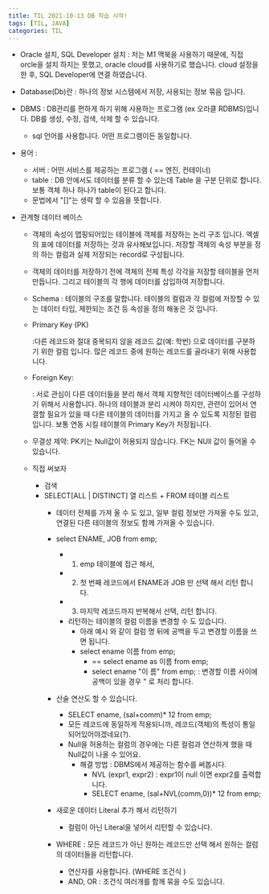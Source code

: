 ```yaml
---
title: TIL 2021-10-13 DB 학습 시작!
tags: [TIL, JAVA]
categories: TIL
---
```

- Oracle 설치, SQL Developer 설치 :  저는 M1 맥북을 사용하기 때문에, 직접 orcle을 설치 하지는 못했고, oracle cloud를 사용하기로 했습니다. cloud 설정을 한 후, SQL Developer에 연결 하였습니다. 

- Database(Db)란 : 하나의 정보 시스템에서 저장, 사용되는 정보 묶음 입니다.

- DBMS : DB관리를 편하게 하기 위해 사용하는 프로그램 (ex 오라클 RDBMS)입니다. DB를 생성, 수정, 검색, 삭제 할 수 있습니다. 
    - sql 언어를 사용합니다. 어떤 프로그램이든 동일합니다.
    
- 용어 : 
    - 서버 : 어떤 서비스를 제공하는 프로그램 ( == 엔진, 컨테이너)
    - table : DB 안에서도 데이터를 분류 할 수 있는데 Table 을 구분 단위로 합니다. 보통 객체 하나 하나가 table이 된다고 합니다. 
    - 문법에서 "[]"는 생략 할 수 있음을 뜻합니다. 
    
- 관계형 데이터 베이스 
    - 객체의 속성이 맵핑되어있는 테이블에 객체를 저장하는 논리 구조 입니다. 엑셀의 표에 데이터를 저장하는 것과 유사해보입니다. 저장할 객체의 속성 부분을 정의 하는 컬럼과 실제 저장되는 record로 구성됩니다. 

    -  객체의 데이터를 저장하기 전에 객체의 전체 특성 각각을 저장할 테이블을 먼저 만듭니다. 그리고 테이블의 각 행에 데이터를 삽입하여 저장합니다.
    - Schema : 테이블의 구조를 말합니다. 테이블의 컬럼과 각 컬럼에 저장할 수 있는 데이터 타입, 제한되는 조건 등 속성을 정의 해놓은 것 입니다. 
        

    - Primary Key (PK)
    
        :다른 레코드와 절대 중복되지 않을 레코드 값(예: 학번) 으로 데이터를 구분하기 위한 컬럼 입니다. 많은 레코드 중에 원하는 레코드를 골라내기 위해 사용합니다. 


    - Foreign Key: 
        
        : 서로 관심이 다른 데이터들을 분리 해서 객체 지향적인 데이터베이스를 구성하기 위해서 사용합니다. 하나의 테이블과 분리 시켜야 하지만, 관련이 있어서 연결할 필요가 있을 때 다른 테이블의 데이터를 가지고 올 수 있도록 지정된 컬럼입니다. 보통 연동 시킬 테이블의 Primary Key가 저장됩니다. 

    - 무결성 제약: PK키는 Null값이 허용되지 않습니다. FK는 NUll 값이 들어올 수 있습니다. 

    - 직접 써보자 
        - 검색
        - SELECT[ALL | DISTINCT] 열 리스트 +  FROM 테이블 리스트 
            - 데이터 전체를 가져 올 수 도 있고, 일부 컬럼 정보만 가져올 수도 있고, 연결된 다른 테이블의 정보도 함께 가져올 수 있습니다. 
            - select ENAME, JOB from emp;
                - 1. emp 테이블에 접근 해서, 
                - 2. 첫 번째 레코드에서 ENAME과 JOB 만 선택 해서 리턴 합니다.
                - 3. 마지막 레코드까지 반복해서 선택, 리턴 합니다. 
                - 리턴하는 테이블의 컬럼 이름을 변경할 수 도 있습니다. 
                    - 아래 예시 와 같이 컬럼 명 뒤에 공백을 두고 변경할 이름을 쓰면 됩니다. 
                    - select ename 이름 from emp;
                        - == select ename as 이름 from emp;
                        - select ename "이 름" from emp; : 변경할 이름 사이에 공백이 있을 경우 " 로 처리 합니다. 


            - 산술 연산도 할 수 있습니다. 
                - SELECT ename, (sal+comm)* 12 from emp;
                - 모든 레코드에 동일하게 적용되니까, 레코드(객체)의 특성이 통일 되어있어야겠네요(?).
                - Null을 허용하는 컬럼의 경우에는 다른 컬럼과 연산하게 했을 때 Null값이 나올 수 있어요. 
                    - 해결 방법 : DBMS에서 제공하는 함수를 써봅시다. 
                        - NVL (expr1, expr2) : expr1이 null 이면 expr2를 출력합니다. 
                        - SELECT ename, (sal+NVL(comm,0))* 12 from emp;
            - 새로운 데이터 Literal 추가 해서 리턴하기 
                - 컬럼이 아닌 Literal을 넣어서 리턴할 수 있습니다. 
            - WHERE : 모든 레코드가 아닌 원하는 레코드만 선택 해서 원하는 컬럼의 데이터들을 리턴합니다. 
                - 연산자를 사용합니다. (WHERE 조건식 )
                - AND, OR  : 조건식 여러개를 함께 묶을 수도 있습니다. 




